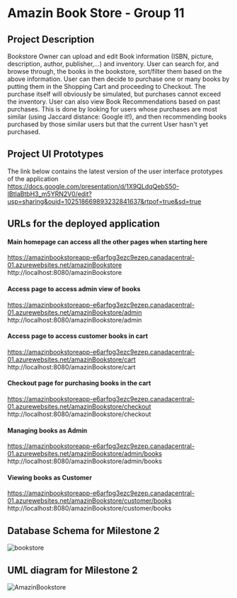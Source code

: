# Amazin Book Store - Group 11

## Project Description
Bookstore Owner can upload and edit Book information (ISBN, picture, description, author, publisher,...) and inventory. User can search for, and browse through, the books in the bookstore, sort/filter them based on the above information. User can then decide to purchase one or many books by putting them in the Shopping Cart and proceeding to Checkout. The purchase itself will obviously be simulated, but purchases cannot exceed the inventory. User can also view Book Recommendations based on past purchases. This is done by looking for users whose purchases are most similar (using Jaccard distance: Google it!), and then recommending books purchased by those similar users but that the current User hasn't yet purchased.

## Project UI Prototypes
The link below contains the latest version of the user interface prototypes of the application
https://docs.google.com/presentation/d/1X9QLdqQebS50-IBtIaBtbH3_m5YRN2V0/edit?usp=sharing&ouid=102518669893232841637&rtpof=true&sd=true

## URLs for the deployed application
#### Main homepage can access all the other pages when starting here
https://amazinbookstoreapp-e6arfpg3ezc9ezep.canadacentral-01.azurewebsites.net/amazinBookstore
http://localhost:8080/amazinBookstore
#### Access page to access admin view of books
https://amazinbookstoreapp-e6arfpg3ezc9ezep.canadacentral-01.azurewebsites.net/amazinBookstore/admin
http://localhost:8080/amazinBookstore/admin
#### Access page to access customer books in cart
https://amazinbookstoreapp-e6arfpg3ezc9ezep.canadacentral-01.azurewebsites.net/amazinBookstore/cart
http://localhost:8080/amazinBookstore/cart
#### Checkout page for purchasing books in the cart
https://amazinbookstoreapp-e6arfpg3ezc9ezep.canadacentral-01.azurewebsites.net/amazinBookstore/checkout
http://localhost:8080/amazinBookstore/checkout
#### Managing books as Admin
https://amazinbookstoreapp-e6arfpg3ezc9ezep.canadacentral-01.azurewebsites.net/amazinBookstore/admin/books
http://localhost:8080/amazinBookstore/admin/books
#### Viewing books as Customer
https://amazinbookstoreapp-e6arfpg3ezc9ezep.canadacentral-01.azurewebsites.net/amazinBookstore/customer/books
http://localhost:8080/amazinBookstore/customer/books

## Database Schema for Milestone 2
![bookstore](https://github.com/user-attachments/assets/17560f8e-7ed9-4cb4-a62c-1d6a1d1f6d4b)
## UML diagram for Milestone 2
![AmazinBookstore](https://github.com/user-attachments/assets/da5afb4f-2b0d-41eb-99e9-e0bb5cdc88ec)
